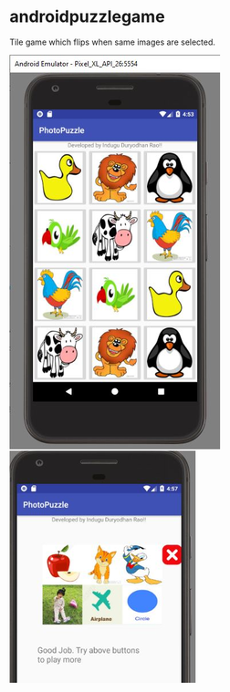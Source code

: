 # androidpuzzlegame
Tile game which flips when same images are selected.

![gamescreen](/gamepage1.JPG)
![playagain](/playagain.JPG)
